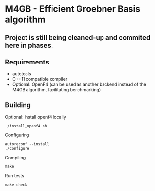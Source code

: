 # M4GB - Efficient Groebner Basis algorithm #

## Project is still being cleaned-up and commited here in phases. ##

## Requirements ##

- autotools
- C++11 compatible compiler
- Optional: OpenF4 (can be used as another backend instead of the M4GB algorithm, facilitating benchmarking)

## Building ##

Optional: install openf4 locally

	./install_openf4.sh

Configuring

	autoreconf --install
	./configure
  
Compiling

	make

Run tests

	make check
  

